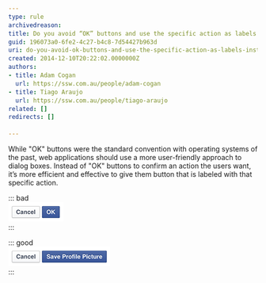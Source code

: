 ```yaml
---
type: rule
archivedreason: 
title: Do you avoid “OK” buttons and use the specific action as labels instead?
guid: 196073a0-6fe2-4c27-b4c8-7d54427b963d
uri: do-you-avoid-ok-buttons-and-use-the-specific-action-as-labels-instead
created: 2014-12-10T20:22:02.0000000Z
authors:
- title: Adam Cogan
  url: https://ssw.com.au/people/adam-cogan
- title: Tiago Araujo
  url: https://ssw.com.au/people/tiago-araujo
related: []
redirects: []

---
```


While "OK" buttons were the standard convention with operating systems of the past, web applications should use a more user-friendly approach to dialog boxes. Instead of "OK" buttons to confirm an action the users want, it’s more efficient and effective to give them button that is labeled with that specific action.  
<!--endintro-->

::: bad  
![Figure: Bad example - web application button labeled as "OK"](OKBadExample.png)  
:::

::: good  
![Figure: Good example - button is labeled with the specific action](OKGoodExample.png)  
:::
